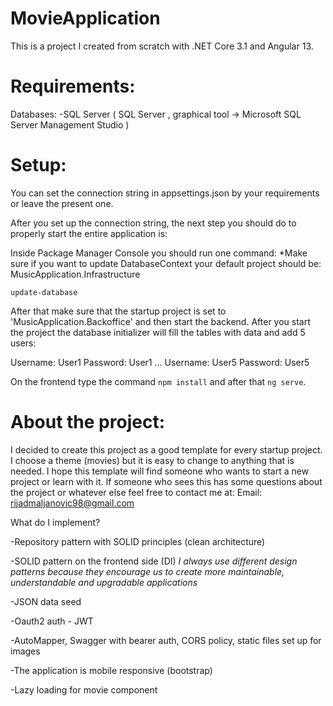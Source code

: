 # MovieApplication
This is a project I created from scratch with .NET Core 3.1 and Angular 13.

# Requirements:
 Databases:
 -SQL Server ( SQL Server , graphical tool -> Microsoft SQL Server Management Studio )
 
# Setup:
You can set the connection string in appsettings.json by your requirements or leave the present one.

After you set up the connection string, the next step you should do to properly start the entire application is:

Inside Package Manager Console you should run one command:
 *Make sure if you want to update DatabaseContext your default project should be: MusicApplication.Infrastructure

 `update-database`
 
After that make sure that the startup project is set to 'MusicApplication.Backoffice' and then start the backend. 
After you start the project the database initializer will fill the tables with data and add 5 users:

Username: User1
Password: User1
...
Username: User5
Password: User5

On the frontend type the command `npm install` and after that `ng serve`.

# About the project: 
I decided to create this project as a good template for every startup project. I choose a theme (movies) but it is easy to change to anything that is needed.
I hope this template will find someone who wants to start a new project or learn with it.
If someone who sees this has some questions about the project or whatever else feel free to contact me at:
             Email: rijadmaljanovic98@gmail.com
             
What do I implement?

-Repository pattern with SOLID principles (clean architecture)

-SOLID pattern on the frontend side (DI)
*I always use different design patterns because they encourage us to create more maintainable, understandable and upgradable applications*

-JSON data seed

-Oauth2 auth - JWT

-AutoMapper, Swagger with bearer auth, CORS policy, static files set up for images

-The application is mobile responsive (bootstrap) 

-Lazy loading for movie component
 
